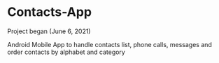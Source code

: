 # Contacts-App

Project began (June 6, 2021)

Android Mobile App to handle contacts list, phone calls, messages and order contacts by alphabet and category

